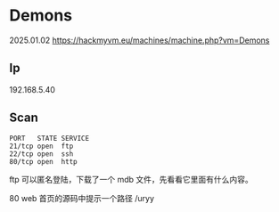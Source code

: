 # Demons

2025.01.02 https://hackmyvm.eu/machines/machine.php?vm=Demons

## Ip

192.168.5.40

## Scan

```
PORT   STATE SERVICE
21/tcp open  ftp
22/tcp open  ssh
80/tcp open  http
```

ftp 可以匿名登陆，下载了一个 mdb 文件，先看看它里面有什么内容。

80 web 首页的源码中提示一个路径 /uryy
